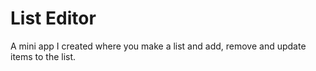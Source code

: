 # List Editor

A mini app I created where you make a list and add, remove and update items to the list.
